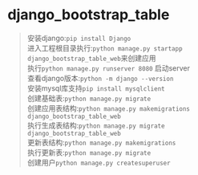 # django_bootstrap_table

> 安装django:`pip install Django`  
进入工程根目录执行:`python manage.py startapp django_bootstrap_table_web`来创建应用  
执行`python manage.py runserver 8080` 启动server  
查看django版本:`python -m django --version`  
安装mysql库支持`pip install mysqlclient`  
创建基础表:`python manage.py migrate`  
创建应用表结构:`python manage.py makemigrations django_bootstrap_table_web`  
执行生成表结构:`python manage.py migrate django_bootstrap_table_web`  
更新表结构:`python manage.py makemigrations`  
执行更新表:`python manage.py migrate`  
创建用户`python manage.py createsuperuser`  